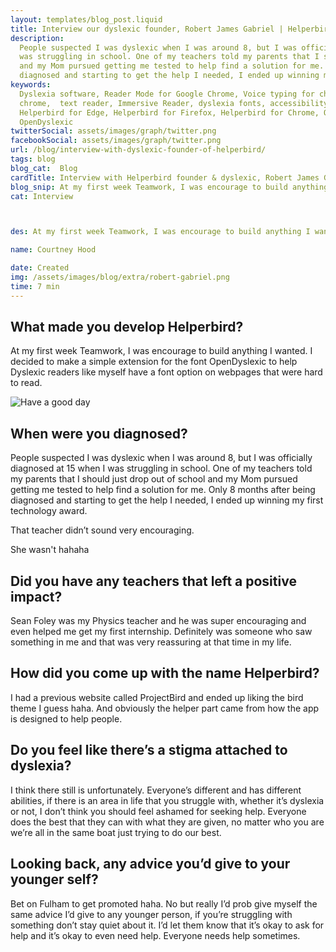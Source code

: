 ```yaml
---
layout: templates/blog_post.liquid
title: Interview our dyslexic founder, Robert James Gabriel | Helperbird
description:
  People suspected I was dyslexic when I was around 8, but I was officially diagnosed at 15 when I
  was struggling in school. One of my teachers told my parents that I should just drop out of school
  and my Mom pursued getting me tested to help find a solution for me. Only 8 months after being
  diagnosed and starting to get the help I needed, I ended up winning my first technology award.
keywords:
  Dyslexia software, Reader Mode for Google Chrome, Voice typing for chrome, Text to speech for
  chrome,  text reader, Immersive Reader, dyslexia fonts, accessibility software, dyslexia software,
  Helperbird for Edge, Helperbird for Firefox, Helperbird for Chrome, Opendyslexic for Chrome,
  OpenDyslexic
twitterSocial: assets/images/graph/twitter.png
facebookSocial: assets/images/graph/twitter.png
url: /blog/interview-with-dyslexic-founder-of-helperbird/
tags: blog
blog_cat:  Blog
cardTitle: Interview with Helperbird founder & dyslexic, Robert James Gabriel
blog_snip: At my first week Teamwork, I was encourage to build anything I wanted. I decided to make a simple extension for the font OpenDyslexic to help Dyslexic readers like myself have a font option on webpages that were hard to read.
cat: Interview



des: At my first week Teamwork, I was encourage to build anything I wanted. I decided to make a simple extension for the font OpenDyslexic to help Dyslexic readers like myself have a font option on webpages that were hard to read.

name: Courtney Hood

date: Created
img: /assets/images/blog/extra/robert-gabriel.png
time: 7 min
---
```


  ## What made you develop Helperbird?

  

At my first week Teamwork, I was encourage to build anything I wanted. I decided to make a simple extension for the font OpenDyslexic to help Dyslexic readers like myself have a font option on webpages that were hard to read.

  

![Have a good day](/assets/images/blog/extra/robert-gabriel.png)

  


  

## When were you diagnosed?

  

People suspected I was dyslexic when I was around 8, but I was officially diagnosed at 15 when I was struggling in school. One of my teachers told my parents that I should just drop out of school and my Mom pursued getting me tested to help find a solution for me. Only 8 months after being diagnosed and starting to get the help I needed, I ended up winning my first technology award.

That teacher didn’t sound very encouraging.

She wasn't hahaha

  

## Did you have any teachers that left a positive impact?

  

Sean Foley was my Physics teacher and he was super encouraging and even helped me get my first internship. Definitely was someone who saw something in me and that was very reassuring at that time in my life.

  

## How did you come up with the name Helperbird?

  

I had a previous website called ProjectBird and ended up liking the bird theme I guess haha. And obviously the helper part came from how the app is designed to help people.

  

## Do you feel like there’s a stigma attached to dyslexia?

I think there still is unfortunately. Everyone’s different and has different abilities, if there is an area in life that you struggle with, whether it’s dyslexia or not, I don’t think you should feel ashamed for seeking help. Everyone does the best that they can with what they are given, no matter who you are we’re all in the same boat just trying to do our best.

  

## Looking back, any advice you’d give to your younger self?

  

Bet on Fulham to get promoted haha. No but really I’d prob give myself the same advice I’d give to any younger person, if you’re struggling with something don’t stay quiet about it. I’d let them know that it’s okay to ask for help and it’s okay to even need help. Everyone needs help sometimes.